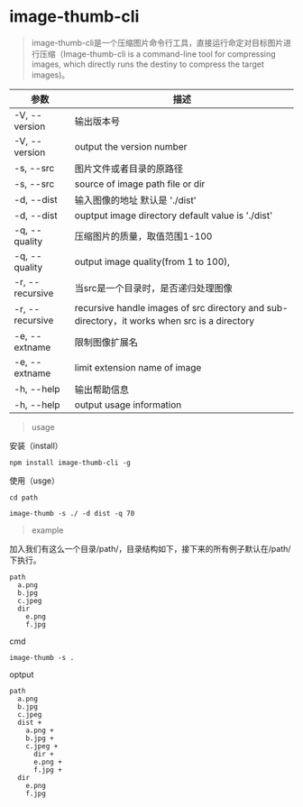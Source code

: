 # image-thumb-cli

>image-thumb-cli是一个压缩图片命令行工具，直接运行命定对目标图片进行压缩（Image-thumb-cli is a command-line tool for compressing images, which directly runs the destiny to compress the target images)。

|参数|描述|
|-|-|
|-V, --version| 输出版本号
|-V, --version| output the version number
|-s, --src <src> |图片文件或者目录的原路径
|-s, --src <src> |source of image path file or dir
|-d, --dist <dist>  |输入图像的地址 默认是 './dist'
|-d, --dist <dist>  |ouptput image directory default value is './dist'
|-q, --quality <quality>|压缩图片的质量，取值范围1-100
|-q, --quality <quality>|output image quality(from 1 to 100), |default value is 70
|-r, --recursive | 当src是一个目录时，是否递归处理图像
|-r, --recursive |recursive handle images of src directory and sub-directory，it works when src is a directory
|-e, --extname <extname> | 限制图像扩展名
|-e, --extname <extname> | limit extension name of image
|-h, --help |输出帮助信息
|-h, --help |output usage information

>usage

安装（install）

```
npm install image-thumb-cli -g
```

使用（usge）

```
cd path

image-thumb -s ./ -d dist -q 70
```

>example

加入我们有这么一个目录/path/，目录结构如下，接下来的所有例子默认在/path/下执行。

```
path
  a.png
  b.jpg
  c.jpeg
  dir
    e.png
    f.jpg
```

cmd
```
image-thumb -s .
```
optput

```
path
  a.png
  b.jpg
  c.jpeg
  dist +
    a.png +
    b.jpg +
    c.jpeg +
      dir +
      e.png +
      f.jpg +
  dir
    e.png
    f.jpg
```